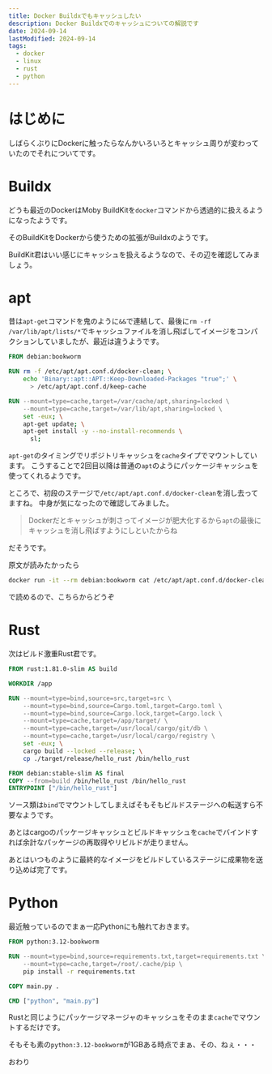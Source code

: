 ```yaml
---
title: Docker Buildxでもキャッシュしたい
description: Docker Buildxでのキャッシュについての解説です
date: 2024-09-14
lastModified: 2024-09-14
tags: 
  - docker
  - linux
  - rust
  - python
---
```


# はじめに

しばらくぶりにDockerに触ったらなんかいろいろとキャッシュ周りが変わっていたのでそれについてです。

# Buildx

どうも最近のDockerはMoby BuildKitを`docker`コマンドから透過的に扱えるようになったようです。

そのBuildKitをDockerから使うための拡張がBuildxのようです。

BuildKit君はいい感じにキャッシュを扱えるようなので、その辺を確認してみましょう。

# apt

昔は`apt-get`コマンドを鬼のように`&&`で連結して、最後に`rm -rf /var/lib/apt/lists/*`でキャッシュファイルを消し飛ばしてイメージをコンパクションしていましたが、最近は違うようです。

```Dockerfile
FROM debian:bookworm

RUN rm -f /etc/apt/apt.conf.d/docker-clean; \
    echo 'Binary::apt::APT::Keep-Downloaded-Packages "true";' \
      > /etc/apt/apt.conf.d/keep-cache

RUN --mount=type=cache,target=/var/cache/apt,sharing=locked \
    --mount=type=cache,target=/var/lib/apt,sharing=locked \
    set -eux; \
    apt-get update; \
    apt-get install -y --no-install-recommends \
      sl;
```

`apt-get`のタイミングでリポジトリキャッシュを`cache`タイプでマウントしています。
こうすることで2回目以降は普通の`apt`のようにパッケージキャッシュを使ってくれるようです。

ところで、初段のステージで`/etc/apt/apt.conf.d/docker-clean`を消し去ってますね。
中身が気になったので確認してみました。

> Dockerだとキャッシュが刺さってイメージが肥大化するから`apt`の最後にキャッシュを消し飛ばすようにしといたからね

だそうです。

原文が読みたかったら

```bash
docker run -it --rm debian:bookworm cat /etc/apt/apt.conf.d/docker-clean
```

で読めるので、こちらからどうぞ

# Rust

次はビルド激重Rust君です。

```Dockerfile
FROM rust:1.81.0-slim AS build

WORKDIR /app

RUN --mount=type=bind,source=src,target=src \
    --mount=type=bind,source=Cargo.toml,target=Cargo.toml \
    --mount=type=bind,source=Cargo.lock,target=Cargo.lock \
    --mount=type=cache,target=/app/target/ \
    --mount=type=cache,target=/usr/local/cargo/git/db \
    --mount=type=cache,target=/usr/local/cargo/registry \
    set -eux; \
    cargo build --locked --release; \
    cp ./target/release/hello_rust /bin/hello_rust

FROM debian:stable-slim AS final
COPY --from=build /bin/hello_rust /bin/hello_rust
ENTRYPOINT ["/bin/hello_rust"]
```

ソース類は`bind`でマウントしてしまえばそもそもビルドステージへの転送すら不要なようです。

あとはcargoのパッケージキャッシュとビルドキャッシュを`cache`でバインドすれば余計なパッケージの再取得やリビルドが走りません。

あとはいつものように最終的なイメージをビルドしているステージに成果物を送り込めば完了です。

# Python

最近触っているのでまぁ一応Pythonにも触れておきます。

```Dockerfile
FROM python:3.12-bookworm

RUN --mount=type=bind,source=requirements.txt,target=requirements.txt \
    --mount=type=cache,target=/root/.cache/pip \
    pip install -r requirements.txt

COPY main.py .

CMD ["python", "main.py"]
```

Rustと同じようにパッケージマネージャのキャッシュをそのまま`cache`でマウントするだけです。

そもそも素の`python:3.12-bookworm`が1GBある時点でまぁ、その、ねぇ・・・

おわり